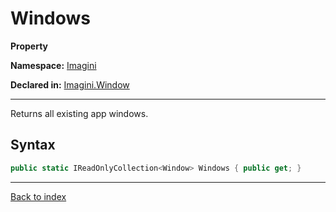# Windows

**Property**

**Namespace:** [Imagini](Imagini.md)

**Declared in:** [Imagini.Window](Imagini.Window.md)

------



Returns all existing app windows.


## Syntax

```csharp
public static IReadOnlyCollection<Window> Windows { public get; }
```

------

[Back to index](index.md)